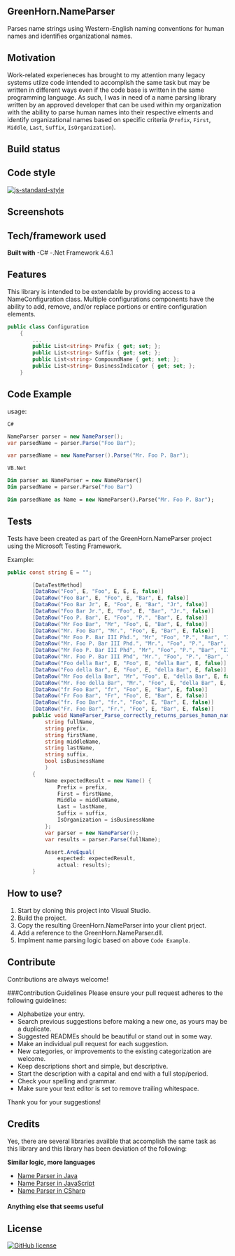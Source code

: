 ## GreenHorn.NameParser
Parses name strings using Western-English naming conventions for human names and identifies organizational names. 

## Motivation
Work-related experieneces has brought to my attention many legacy systems utilze code intended to accomplish the same task but may be written in different ways even if the code base is written in the same programming language.
As such, I was in need of a name parsing library written by an approved developer that can be used within my organization with the ability to parse human names into their respective elments  and identify organizational names based on specific criteria (`Prefix`, `First`, `Middle`, `Last`, `Suffix`, `IsOrganization`). 


## Build status
 


## Code style
[![js-standard-style](https://img.shields.io/badge/code%20style-standard-brightgreen.svg?style=flat)](https://github.com/feross/standard)
 
## Screenshots


## Tech/framework used

<b>Built with</b>
-C# 
-.Net Framework 4.6.1

## Features
This library is intended to be extendable by providing access to a NameConfiguration class. Multiple configurations components have the ability to add, remove, and/or replace portions or entire configuration elements.

```csharp
public class Configuration
    {
        ...
        public List<string> Prefix { get; set; };
        public List<string> Suffix { get; set; };
        public List<string> CompoundName { get; set; };
        public List<string> BusinessIndicator { get; set; };
    }
```
## Code Example
usage: 

`C#`

```csharp
NameParser parser = new NameParser();
var parsedName = parser.Parse("Foo Bar");

var parsedName = new NameParser().Parse("Mr. Foo P. Bar");
```
`VB.Net`

```vb
Dim parser as NameParser = new NameParser()
Dim parsedName = parser.Parse("Foo Bar")

Dim parsedName as Name = new NameParser().Parse("Mr. Foo P. Bar");
```

[//]: # (## Installation)
[//]: # (Provide step by step series of examples and explanations about how to get a development env running.)

[//]: # (## API Reference)

[//]: # (Depending on the size of the project, if it is small and simple enough the reference docs can be added to the README. For medium size to larger projects it is important to at least provide a link to where the API reference docs live.)

## Tests
Tests have been created as part of the GreenHorn.NameParser project using the Microsoft Testing Framework.

Example: 
```csharp
public const string E = "";

        [DataTestMethod]
        [DataRow("Foo", E, "Foo", E, E, E, false)]
        [DataRow("Foo Bar", E, "Foo", E, "Bar", E, false)]
        [DataRow("Foo Bar Jr", E, "Foo", E, "Bar", "Jr", false)]
        [DataRow("Foo Bar Jr.", E, "Foo", E, "Bar", "Jr.", false)]
        [DataRow("Foo P. Bar", E, "Foo", "P.", "Bar", E, false)]
        [DataRow("Mr Foo Bar", "Mr", "Foo", E, "Bar", E, false)]
        [DataRow("Mr. Foo Bar", "Mr.", "Foo", E, "Bar", E, false)]
        [DataRow("Mr Foo P. Bar III Phd.", "Mr", "Foo", "P.", "Bar", "III Phd.", false)]
        [DataRow("Mr. Foo P. Bar III Phd.", "Mr.", "Foo", "P.", "Bar", "III Phd.", false)]
        [DataRow("Mr Foo P. Bar III Phd", "Mr", "Foo", "P.", "Bar", "III Phd", false)]
        [DataRow("Mr. Foo P. Bar III Phd", "Mr.", "Foo", "P.", "Bar", "III Phd", false)]
        [DataRow("Foo della Bar", E, "Foo", E, "della Bar", E, false)]
        [DataRow("Foo della Bar", E, "Foo", E, "della Bar", E, false)]
        [DataRow("Mr Foo della Bar", "Mr", "Foo", E, "della Bar", E, false)]
        [DataRow("Mr. Foo della Bar", "Mr.", "Foo", E, "della Bar", E, false)]
        [DataRow("fr Foo Bar", "fr", "Foo", E, "Bar", E, false)]
        [DataRow("Fr Foo Bar", "Fr", "Foo", E, "Bar", E, false)]
        [DataRow("fr. Foo Bar", "fr.", "Foo", E, "Bar", E, false)]
        [DataRow("Fr. Foo Bar", "Fr.", "Foo", E, "Bar", E, false)]
        public void NameParser_Parse_correctly_returns_parses_human_name(
            string fullName,
            string prefix,
            string firstName,
            string middleName,
            string lastName,
            string suffix,
            bool isBusinessName
            )
        {
            Name expectedResult = new Name() {
                Prefix = prefix, 
                First = firstName, 
                Middle = middleName, 
                Last = lastName, 
                Suffix = suffix,
                IsOrganization = isBusinessName
            };
            var parser = new NameParser();
            var results = parser.Parse(fullName);

            Assert.AreEqual(
                expected: expectedResult,
                actual: results);
        }
```


## How to use?

1. Start by cloning this project into Visual Studio. 
2. Build the project. 
3. Copy the resulting GreenHorn.NameParser into your client prject. 
4. Add a reference to the GreenHorn.NameParser.dll.
5. Implment name parsing logic based on above `Code Example`.

## Contribute

Contributions are always welcome!
 
###Contribution Guidelines
Please ensure your pull request adheres to the following guidelines:

- Alphabetize your entry.
- Search previous suggestions before making a new one, as yours may be a duplicate.
- Suggested READMEs should be beautiful or stand out in some way.
- Make an individual pull request for each suggestion.
- New categories, or improvements to the existing categorization are welcome.
- Keep descriptions short and simple, but descriptive.
- Start the description with a capital and end with a full stop/period.
- Check your spelling and grammar.
- Make sure your text editor is set to remove trailing whitespace.

Thank you for your suggestions!

## Credits
Yes, there are several libraries availble that accomplish the same task as this library and this library has been deviation of the following: 

**Similar logic, more languages**

* [Name Parser in Java](https://github.com/gkhays/NameParser)
* [Name Parser in JavaScript](https://github.com/joshfraser/JavaScript-Name-Parser)
* [Name Parser in CSharp](https://github.com/ianlee74/CSharp-Name-Parser)

#### Anything else that seems useful

## License
[![GitHub license](https://img.shields.io/github/license/mashape/apistatus.svg)](https://github.com/GreenHornSoftware/GreenHorn.NameParser/blob/master/LICENSE)


